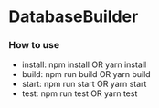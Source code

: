 # DatabaseBuilder

### How to use ###

* install: npm install OR yarn install
* build: npm run build OR yarn build
* start: npm run start OR yarn start
* test: npm run test OR yarn test
